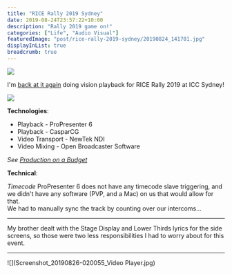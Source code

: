 ```yaml
---
title: "RICE Rally 2019 Sydney"
date: 2019-08-24T23:57:22+10:00
description: "Rally 2019 game on!"
categories: ["Life", "Audio Visual"]
featuredImage: "post/rice-rally-2019-sydney/20190824_141701.jpg"
displayInList: true
breadcrumb: true
---
```


![](20190824_141701.jpg)


I'm [back at it again](../rice-rally-2018-sydney) doing vision playback for RICE Rally 2019 at ICC Sydney!

![](20190824_124606.jpg)

**Technologies**:

* Playback - ProPresenter 6
* Playback - CasparCG
* Video Transport - NewTek NDI
* Video Mixing - Open Broadcaster Software

_See [Production on a Budget](../production-on-a-budget)_

**Technical**:

_Timecode_ ProPresenter 6 does not have any timecode slave triggering, and we didn't have any software (PVP, and a Mac) on us that would allow for that.  
We had to manually sync the track by counting over our intercoms...

---

My brother dealt with the Stage Display and Lower Thirds lyrics for the side screens, so those were two less responsibilities I had to worry about for this event.

---

![](Screenshot_20190826-020055_Video Player.jpg)
